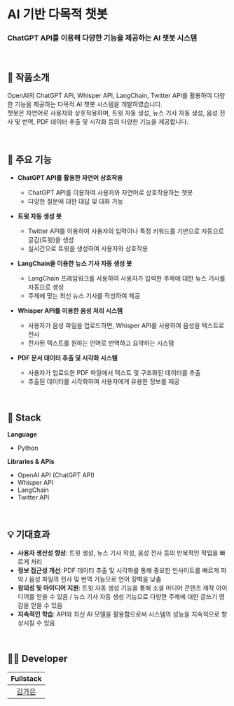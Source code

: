 # AI 기반 다목적 챗봇  
<h3>ChatGPT API를 이용해 다양한 기능을 제공하는 AI 챗봇 시스템</h3>  
<br/>

## 📝 작품소개  
OpenAI의 ChatGPT API, Whisper API, LangChain, Twitter API를 활용하여 다양한 기능을 제공하는 다목적 AI 챗봇 시스템을 개발하였습니다. <br>
챗봇은 자연어로 사용자와 상호작용하며, 트윗 자동 생성, 뉴스 기사 자동 생성, 음성 전사 및 번역, PDF 데이터 추출 및 시각화 등의 다양한 기능을 제공합니다.

<br>

## 🌁 주요 기능  
- **ChatGPT API를 활용한 자연어 상호작용**  
  - ChatGPT API를 이용하여 사용자와 자연어로 상호작용하는 챗봇
  - 다양한 질문에 대한 대답 및 대화 가능  

- **트윗 자동 생성 봇**  
  - Twitter API를 이용하여 사용자의 입력이나 특정 키워드를 기반으로 자동으로 글감(트윗)을 생성
  - 실시간으로 트윗을 생성하여 사용자와 상호작용

- **LangChain을 이용한 뉴스 기사 자동 생성 봇**  
  - LangChain 프레임워크를 사용하여 사용자가 입력한 주제에 대한 뉴스 기사를 자동으로 생성
  - 주제에 맞는 최신 뉴스 기사를 작성하여 제공

- **Whisper API를 이용한 음성 처리 시스템**  
  - 사용자가 음성 파일을 업로드하면, Whisper API를 사용하여 음성을 텍스트로 전사  
  - 전사된 텍스트를 원하는 언어로 번역하고 요약하는 시스템

- **PDF 문서 데이터 추출 및 시각화 시스템**  
  - 사용자가 업로드한 PDF 파일에서 텍스트 및 구조화된 데이터를 추출  
  - 추출된 데이터를 시각화하여 사용자에게 유용한 정보를 제공

<br/>

## 🔧 Stack  
**Language**  
- Python  

**Libraries & APIs**  
- OpenAI API (ChatGPT API)  
- Whisper API  
- LangChain  
- Twitter API  

<br/>

## 💡 기대효과  
- **사용자 생산성 향상**: 트윗 생성, 뉴스 기사 작성, 음성 전사 등의 반복적인 작업을 빠르게 처리
- **정보 접근성 개선**: PDF 데이터 추출 및 시각화를 통해 중요한 인사이트를 빠르게 파악 / 음성 파일의 전사 및 번역 기능으로 언어 장벽을 낮춤
- **창의성 및 아이디어 지원**: 트윗 자동 생성 기능을 통해 소셜 미디어 콘텐츠 제작 아이디어를 얻을 수 있음 /  뉴스 기사 자동 생성 기능으로 다양한 주제에 대한 글쓰기 영감을 얻을 수 있음
- **지속적인 학습**: API와 최신 AI 모델을 활용함으로써 시스템의 성능을 지속적으로 향상시킬 수 있음

<br/>

## 🙋‍♂️ Developer  
| Fullstack |  
| :--------: |  
| [김가은](https://github.com/gaeunamy) |
